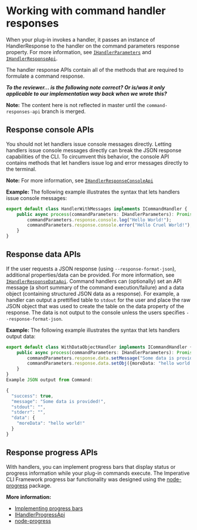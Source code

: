# Working with command handler responses

When your plug-in invokes a handler, it passes an instance of HandlerResponse to the handler on the command parameters response property. For more information, see [`IHandlerParameters`](URL) and [`IHandlerResponseApi`](URL).

The handler response APIs contain all of the methods that are required to formulate a command response.

***To the reviewer... is the following note correct? Or is/was it only applicable to our implementation way back when we wrote this?***

**Note:** The content here is not reflected in master until the `command-responses-api` branch is merged.

## Response console APIs

You should not let handlers issue console messages directly. Letting handlers issue console messages directly can break the JSON response capabilities of the CLI. To circumvent this behavior, the console API contains methods that let handlers issue log and error messages directly to the terminal.

**Note:** For more information, see [`IHandlerResponseConsoleApi`](URL)

**Example:** The following example illustrates the syntax that lets handlers issue console messages:

```typescript
export default class HandlerWithMessages implements ICommandHandler {
    public async process(commandParameters: IHandlerParameters): Promise<void> {
        commandParameters.response.console.log("Hello World!");
        commandParameters.response.console.error("Hello Cruel World!");
    }
}
```
## Response data APIs

If the user requests a JSON response (using `--response-format-json`), additional properties/data can be provided. For more information, see [`IHandlerResponseDataApi`](URL). Command handlers can (optionally) set an API message (a short summary of the command execution/failure) and a data object (containing structured JSON data as a response). For example, a handler can output a prettified table to `stdout` for the user and place the raw JSON object that was used to create the table on the data property of the response. The data is not output to the console unless the users specifies `--response-format-json`.

**Example:** The following example illustrates the syntax that lets handlers output data:

```typescript
export default class WithDataObjectHandler implements ICommandHandler {
    public async process(commandParameters: IHandlerParameters): Promise<void> {
        commandParameters.response.data.setMessage("Some data is provided!");
        commandParameters.response.data.setObj({moreData: "hello world!"});
    }
}
Example JSON output from Command:

{
  "success": true,
  "message": "Some data is provided!",
  "stdout": "",
  "stderr": "",
  "data": {
    "moreData": "hello world!"
  }
}
```

## Response progress APIs

With handlers, you can implement progress bars that display status or progress information while your plug-in commands execute. The Imperative CLI Framework progress bar functionality was designed using the [node-progress](https://github.com/visionmedia/node-progress) package. 

**More information:**
- [Implementing progress bars](URL)
- [IHandlerProgressApi](URL)
- [node-progress](https://github.com/visionmedia/node-progress)


